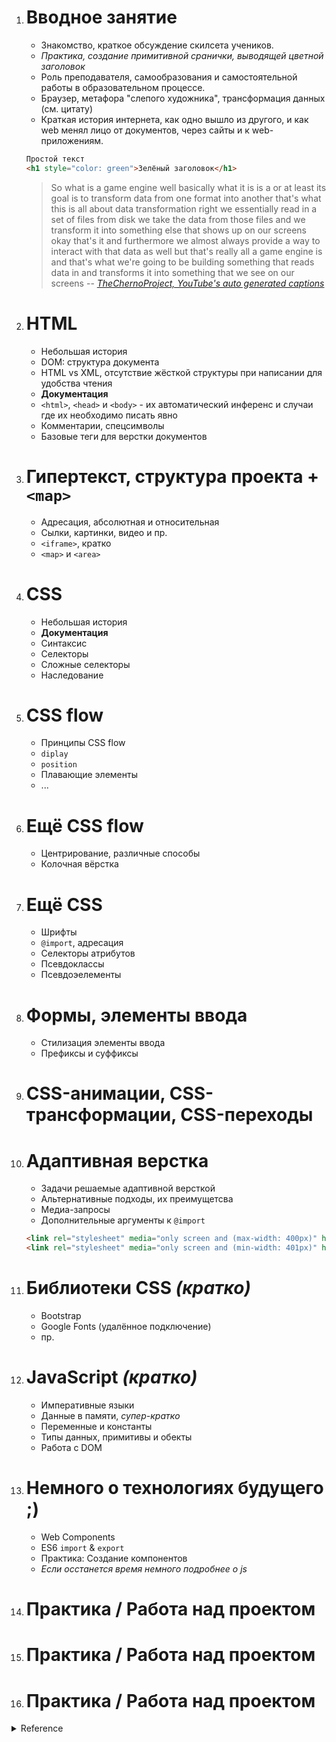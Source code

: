 <!-- Auto numbering with li -->
<ol class="lesson-list">

<li>

# Вводное занятие
- Знакомство, краткое обсуждение скилсета учеников.
- _Практика, создание примитивной сранички, выводящей цветной заголовок_
- Роль преподавателя, самообразования и самостоятельной работы в образовательном процессе.
- Браузер, метафора "слепого художника", трансформация данных (см. цитату)
- Краткая история интернета, как одно вышло из другого, и как web менял лицо от документов, через сайты и к web-приложениям.

```html
Простой текст
<h1 style="color: green">Зелёный заголовок</h1>
```

> So what is a game engine well basically what it is is a or at least its goal is to transform data from one format into another that's what this is all about data transformation right we essentially read in a set of files from disk we take the data from those files and we transform it into something else that shows up on our screens okay that's it and furthermore we almost always provide a way to interact with that data as well but that's really all a game engine is and that's what we're going to be building something that reads data in and transforms it into something that we see on our screens
> -- [*TheChernoProject, YouTube's auto generated captions*](https://www.youtube.com/watch?v=vtWdgtMo1T4&index=2&list=PLlrATfBNZ98dC-V-N3m0Go4deliWHPFwT)

<li>

# HTML
- Небольшая история
- DOM: структура документа
- HTML vs XML, отсутствие жёсткой структуры при написании для удобства чтения
- **Документация**
- `<html>`, `<head>` и `<body>` - их автоматический инференс и случаи где их необходимо писать явно
- Комментарии, спецсимволы
- Базовые теги для верстки документов

<li>

# Гипертекст, структура проекта + `<map>`
- Адресация, абсолютная и относительная
- Сылки, картинки, видео и пр.
- `<iframe>`, кратко
- `<map>` и `<area>`

<li>

# CSS
- Небольшая история
- **Документация**
- Синтаксис
- Селекторы
- Сложные селекторы
- Наследование

<li>

# CSS flow
- Принципы CSS flow
- `diplay`
- `position`
- Плавающие элементы
- ...

<li>

# Ещё CSS flow
- Центрирование, различные способы
- Колочная вёрстка

<li>

# Ещё CSS
- Шрифты
- `@import`, адресация
- Cелекторы атрибутов
- Псевдоклассы
- Псевдоэелементы

<li>

# Формы, элементы ввода
- Стилизация элементы ввода
- Префиксы и суффиксы

<li>

# CSS-анимации, CSS-трансформации, CSS-переходы

<li>

# Адаптивная верстка
- Задачи решаемые адаптивной версткой
- Альтернативные подходы, их преимущетсва
- Медиа-запросы
- Дополнительные аргументы к `@import`

```html
<link rel="stylesheet" media="only screen and (max-width: 400px)" href="mobile.css" />
<link rel="stylesheet" media="only screen and (min-width: 401px)" href="desktop.css" />
```

<li>

# Библиотеки CSS *(кратко)*
- Bootstrap
- Google Fonts (удалённое подключение)
- пр.

<li>

# JavaScript *(кратко)*
- Императивные языки
- Данные в памяти, *супер-кратко*
- Переменные и константы
- Типы данных, примитивы и обекты
- Работа с DOM

<li>

# Немного о технологиях будущего ;)
- Web Components
- ES6 `import` & `export`
- Практика: Создание компонентов
- *Если осстанется время немного подробнее о js*

<li>

# Практика / Работа над проектом

<li>

# Практика / Работа над проектом

<li>

# Практика / Работа над проектом


</ol>
<details> <summary>Reference</summary>

## Верстка. Программа рассчитана на 2 месяца, или на 16 занятий

Номер занятия
Что будет на уроке

### 1

**Теория**: Что представляет собой веб-страница; виды сайтов; процесс разработки сайта; структура DOM что такое гипертекст, теги и атрибуты; подготовка рабочей среды; структура HTML-документа; основные теги оформления текста; простой пример HTML-странички; горячие клавиши; использование консоли разработчика; изменение шрифта(цвет, размер, направление). Описание вообще всего что есть в мире верстки

**Практика**: создать простую страницу, вывести «привет мир!» 

### 2

**Теория**: Спецсимволы; комментарии в HTML; гиперссылки; типы изображений для web; загрузка изображений на страницу; списки, формы и их элементы;

**Практика**: Создать страницу, загрузить несколько картинок, создать несколько списков, сделать ссылки на другие страницы, и якорные ссылки, сделать navbar

### 3

**Теория**: Что такое CSS; синтаксис CSS; способы объявления CSS; селекторы (id, class, tag); селекторы атрибутов.; основные свойства стилей; вложенность; наследование и группирование свойств; проверка подключения файла стилей, самые распространенные стили

**Практика**: раскрасить и облагородить созданные формы, списки из дня 2. Добавить фоны

### 4

**Теория**: Позиционирование css, плавающие элементы, для успевающих, блочные и строчные элементы

**Практика**: скомпоновать элементы несколькими способами. Очень много времени уйдет на это. 

### 5

**Теория**: Введение в бутстрап, подключение, описание основных , введение в сторонние бибилиотеки и правила пользования ими. Рассказ про сетку бутстрапа, флекс, грид 

**Практика**: Создание той же страницы на стандартных стилях бутстрапа

### 6

**Теория**: Рассказ более подробный про бутстрап функциональных возможностей, navbar, slider, inputs

**Практика**: Создание блоков при помощи данных технологий

### 7

**Теория**: bootstrap, slider, input group, pagination, themes, modal рассказать как работать правильно с библиотеками. 

**Практика**: Создание той же страницы на стандартных стилях бутстрапа

### 8

**Теория**: начало работы с javascript, синтаксис; структура кода; внешние скрипты и порядок их исполнения; переменные и типы данных; Hello world; современные стандарты, работа с DOM, введение в DOM

**Практика**: изменение css-кода при помощи js, создание анимации при помощи js, алерты, console.log, работа с консолью в браузере.

### 9
**Теория**: jquery введение, основная идея библиотек, методы, манипуляции DOM, анимация jquery, события и селекторы. Работа со сторонними готовыми решениями

**Практика**: переписывание кода с чистого js на jquery. Начало работы с готовым решением

### 10
**Теория**: Работа с готовым решением, интеграция слайдера, интеграция решения с табами.

**Практика**: Работа с готовым решением, интеграция слайдера, интеграция решения с табами.

### 11
**Теория**: Адаптивная верстка, что такое и зачем нужно. Медиа-запросы.

**Практика**: созданное решение необходимо привести к адаптивности. 

### 12
**Теория**: Адаптивная верстка, что такое и зачем нужно. Медиа-запросы.

**Практика**: созданное решение необходимо привести к адаптивности.

### 13
**Теория**: работа с фш/фигмой, CSS-анимации, CSS-трансформации, CSS-переходы, псевдоклассы, флекс

**Практика**: начало верстки с псд, создание анимации, 

### 14
**Теория**: Продолжение верстки с фш

**Практика**: продолжение верстки

### 15
**Теория**: Продолжение верстки с фш

**Практика**: продолжение верстки

### 16
Помощь с проектом

</details>